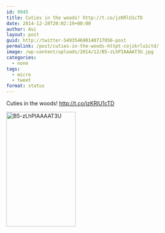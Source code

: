 ```yaml
---
id: 9945
title: Cuties in the woods! http://t.co/jzKRlU1cTD
date: 2014-12-28T20:02:19+00:00
author: Avi
layout: post
guid: http://twitter-549354690140717056-post
permalink: /post/cuties-in-the-woods-httpt-cojzkrlu1ctd/
image: /wp-content/uploads/2014/12/B5-zLhPIAAAAT3U.jpg
categories:
  - none
tags:
  - micro
  - tweet
format: status
---
```

Cuties in the woods! http://t.co/jzKRlU1cTD

<img width="182" height="300" src="http://aviflax.com/wp-content/uploads/2014/12/B5-zLhPIAAAAT3U-182x300.jpg" class="attachment-medium" alt="B5-zLhPIAAAAT3U" />
